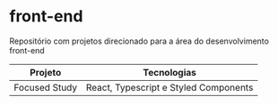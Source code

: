 # front-end
Repositório com projetos direcionado para a área do desenvolvimento front-end

Projeto   | Tecnologias
--------- | ------
Focused Study | React, Typescript e Styled Components
